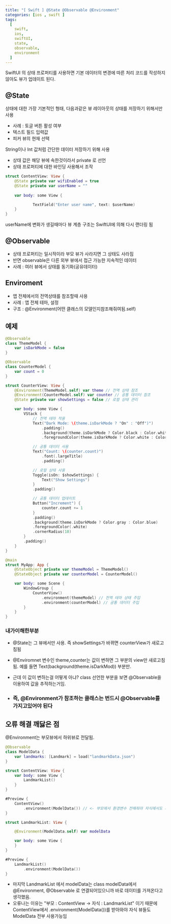 ```yaml
---
title: "[ Swift ] @State @Observable @Environment"
categories: [ios , swift ]
tags:
  [
    swift,
    ios,
    swiftUI,
    state,
    observable,
    environment
  ] 
---
```


SwiftUI 의 상태 프로퍼티를 사용하면 기본 데이터의 변경에 따른 처리 코드를 작성하지 않아도 뷰가 업데이트 된다.

## @State
상태에 대한 가장 기본적인 형태, 다음과같은 뷰 레이아웃의 상태를 저장하기 위해서만 사용
* 사례 : 토글 버튼 활성 여부
* 텍스트 필드 입력값
* 피커 뷰의 현재 선택

String이나 Int 값처럼 간단한 데이터 저장하기 위해 사용

* 상태 값은 해당 뷰에 속한것이라서 private 로 선언
* 상태 프로퍼티에 대한 바인딩 사용해서 조작

```swift
struct ContentView: View {
	@State private var wifiEnabled = true
    @State private var userName = ""
    
    var body: some View {

        	TextField("Enter user name", text: $userName)
    }
}
```
userName에 변화가 생길때마다 뷰 계층 구조는 SwiftUI에 의해 다시 랜더링 됨

## @Observable
* 상태 프로퍼티는 일시적이라 부모 뷰가 사라지면 그 상태도 사라짐
* 반면 observable은 다른 외부 뷰에서 접근 가능한 지속적인 데이터 
* 사례 : 여러 뷰에서 상태를 동기화(공유데이터)

## Enviroment
* 앱 전체에서의 전역상태를 참조할때 사용
* 사례 : 앱 전체 테마, 설정
* 구조 :  @Environment(어떤 클래스의 모델인지참조해줘여됨.self)

## 예제

```swift
@Observable
class ThemeModel {
    var isDarkMode = false
}
```

```swift
@Observable
class CounterModel {
    var count = 0
}
```

```swift
struct CounterView: View {
    @Environment(ThemeModel.self) var theme // 전역 상태 참조
    @Environment(CounterModel.self) var counter // 공통 데이터 참조
    @State private var showSettings = false // 로컬 상태 관리

    var body: some View {
        VStack {
            // 전역 테마 적용
            Text("Dark Mode: \(theme.isDarkMode ? "On" : "Off")")
                .padding()
                .background(theme.isDarkMode ? Color.black : Color.white)
                .foregroundColor(theme.isDarkMode ? Color.white : Color.black)

            // 공통 데이터 사용
            Text("Count: \(counter.count)")
                .font(.largeTitle)
                .padding()

            // 로컬 상태 사용
            Toggle(isOn: $showSettings) {
                Text("Show Settings")
            }
            .padding()

            // 공통 데이터 업데이트
            Button("Increment") {
                counter.count += 1
            }
            .padding()
            .background(theme.isDarkMode ? Color.gray : Color.blue)
            .foregroundColor(.white)
            .cornerRadius(10)
        }
        .padding()
    }
}

```

```swift
@main
struct MyApp: App {
    @StateObject private var themeModel = ThemeModel()
    @StateObject private var counterModel = CounterModel()

    var body: some Scene {
        WindowGroup {
            CounterView()
                .environment(themeModel) // 전역 테마 상태 주입
                .environment(counterModel) // 공통 데이터 주입
        }
    }
}

```
### 내가이해한부분
* @State는 그 뷰에서만 사용. 즉 showSettings가 바뀌면 counterView가 새로고침됨
* @Enviromnet 변수인 theme,counter는 값이 변하면 그 부분의 view만 새로고침됨. 예를 들면 Text(background(theme.isDarkMod)) 부분만.
* 근데 이 값이 변하는걸 어떻게 아냐? class 선언한 부분을 보면 @Observable을 이용하여 값을 추적하는거임.

* ### 즉, @Environment가 참조하는 클래스는 번드시 @Observable를 가지고있어야 된다

## 오류 해결 깨닳은 점
@Environment는 부모뷰에서 하위뷰로 전달됨.


```swift
@Observable
class ModelData {
    var landmarks: [Landmark] = load("landmarkData.json")
}
```

```swift
struct ContentView: View {
    var body: some View {
        LandmarkList()
    }
}

#Preview {
    ContentView()
        .environment(ModelData()) // <- 부모에서 환경변수 전해줘야 자식에서도 사용가능
}
```

```swift
struct LandmarkList: View {

    @Environment(ModelData.self) var modelData

    var body: some View {
    }
}

#Preview {
    LandmarkList()
        .environment(ModelData())
}
```
* 마지막 LandmarkList 에서 modelData는 class modelData에서 @Environment, @Observable 로 연결되어있으니까 바로 데이터를 가져온다고 생각했음.
* 오류나는 이유는 "부모 : ContentView -> 자식 : LandmarkList" 이기 때문에 ContentView에서 .environment(ModelData())를 받아와야 자식 뷰들도 ModelData 전부 사용가능임